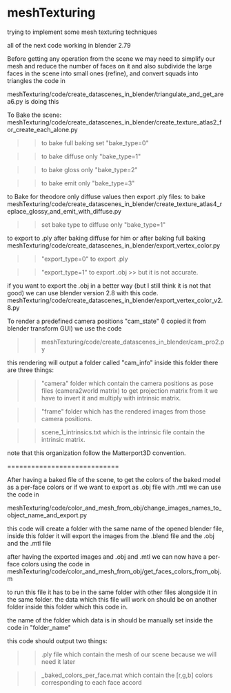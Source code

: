# meshTexturing
trying to implement some mesh texturing techniques

all of the next code working in blender 2.79

Before getting any operation from the scene we may need to simplify our mesh and reduce the number of faces on it and also subdivide the large faces in the scene into small ones (refine), and convert squads into triangles
the code in 

meshTexturing/code/create_datascenes_in_blender/triangulate_and_get_area6.py is doing this


To Bake the scene: 
meshTexturing/code/create_datascenes_in_blender/create_texture_atlas2_for_create_each_alone.py

>> to bake full baking set "bake_type=0"

>> to bake diffuse only "bake_type=1"

>> to bake gloss only "bake_type=2"

>> to bake emit only "bake_type=3"


to Bake for theodore only diffuse values then export .ply files:
to bake
meshTexturing/code/create_datascenes_in_blender/create_texture_atlas4_replace_glossy_and_emit_with_diffuse.py

>> set bake type to diffuse only "bake_type=1"
 
to export to .ply after baking diffuse for him or after baking full baking
meshTexturing/code/create_datascenes_in_blender/export_vertex_color.py

>>"export_type=0" to export .ply 

>>"export_type=1" to export .obj >> but it is not accurate. 

if you want to export the .obj in a better way (but I still think it is not that good)
we can use blender version 2.8 with this code.
meshTexturing/code/create_datascenes_in_blender/export_vertex_color_v2.8.py


To render a predefined camera positions "cam_state" (I copied it from blender transform GUI)
we use the code 

>>meshTexturing/code/create_datascenes_in_blender/cam_pro2.py

this rendering will output a folder called "cam_info"
inside this folder there are three things:

>>"camera" folder which contain the camera positions as pose files (camera2world matrix) to get projection matrix from it we have to invert it and multiply with intrinsic matrix.

>>"frame" folder which has the rendered images from those camera positions.

>>scene_1_intrinsics.txt which is the intrinsic file contain the intrinsic matrix.

note that this organization follow the Matterport3D convention.


============================

After having a baked file of the scene, to get the colors of the baked model as a per-face colors or if we want to export as .obj file with .mtl 
we can use the code in  

meshTexturing/code/color_and_mesh_from_obj/change_images_names_to_object_name_and_export.py

this code will create a folder with the same name of the opened blender file,
inside this folder it will export the images from the .blend file and the .obj and the .mtl file

after having the exported images and .obj and .mtl we can now have a per-face colors using the code in 
meshTexturing/code/color_and_mesh_from_obj/get_faces_colors_from_obj.m

to run this file it has to be in the same folder with other files alongside it in the same folder.
the data which this file will work on should be on another folder inside this folder which this code in.

the name of the folder which data is in should be manually set inside the code in "folder_name"

this code should output two things:
>> .ply file which contain the mesh of our scene because we will need it later 

>> _baked_colors_per_face.mat which contain the [r,g,b] colors corresponding to each face accord

